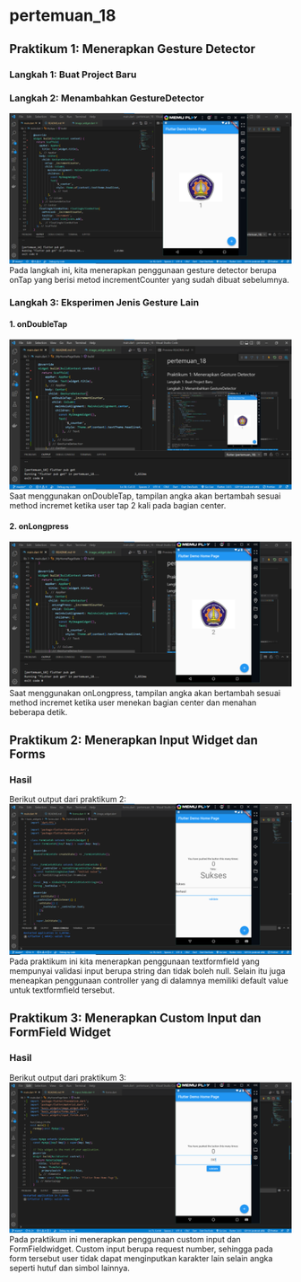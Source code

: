 # pertemuan_18


## Praktikum 1: Menerapkan Gesture Detector

### Langkah 1: Buat Project Baru
### Langkah 2: Menambahkan GestureDetector
![screenshoot pertemuan_18](images/praktikum_1_2.png)
Pada langkah ini, kita menerapkan penggunaan gesture detector berupa onTap yang berisi metod incrementCounter yang sudah dibuat sebelumnya.

### Langkah 3: Eksperimen Jenis Gesture Lain
#### 1. onDoubleTap
![screenshoot pertemuan_18](images/praktikum_1_4_1.png)
Saat menggunakan onDoubleTap, tampilan angka akan bertambah sesuai method incremet ketika user tap 2 kali pada bagian center.

#### 2. onLongpress
![screenshoot pertemuan_18](images/praktikum_1_4_2.png)
Saat menggunakan onLongpress, tampilan angka akan bertambah sesuai method incremet ketika user menekan bagian center dan menahan beberapa detik.


## Praktikum 2: Menerapkan Input Widget dan Forms
### Hasil 
Berikut output dari praktikum 2:
![screenshoot pertemuan_18](images/praktikum_2.png)
Pada praktikum ini kita menerapkan penggunaan textformfield yang mempunyai validasi input berupa string dan tidak boleh null. Selain itu juga meneapkan penggunaan controller yang di dalamnya memiliki default value untuk textformfield tersebut.

## Praktikum 3: Menerapkan Custom Input dan FormField Widget
### Hasil 
Berikut output dari praktikum 3:
![screenshoot pertemuan_18](images/praktikum_3.png)
Pada praktikum ini menerapkan penggunaan custom input dan FormFieldwidget. Custom input berupa request number, sehingga pada form tersebut user tidak dapat menginputkan karakter lain selain angka seperti hutuf dan simbol lainnya.